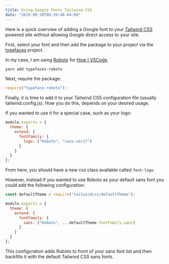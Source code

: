 ```yaml
---
title: Using Google Fonts Tailwind CSS
date: "2019-09-20T09:39:48-04:00"
---
```


Here is a quick overview of adding a Google font to your [Tailwind CSS](https://tailwindcss.com) powered site without allowing Google direct access to your site.

First, select your font and then add the package to your project via the [typefaces](https://github.com/KyleAMathews/typefaces) project.

In my case, I am using [Roboto](https://fonts.google.com/specimen/Roboto) for [How I VSCode](https://howivscode.com).

```bash
yarn add typefaces-roboto
```

Next, require the package:

```js
require("typeface-roboto");
```

Finally, it is time to add it to your Tailwind CSS configuration file (usually tailwind.config.js). How you do this, depends on your desired usage.

If you wanted to use it for a special case, such as your logo:

```js
module.exports = {
  theme: {
    extend: {
      fontFamily: {
        logo: ["Roboto", "sans-serif"]
      }
    }
  }
};
```

From here, you should have a new css class available called `font-logo`.

However, instead if you wanted to use Roboto as your default sans font you could add the following configuration:

```js
const defaultTheme = require("tailwindcss/defaultTheme");

module.exports = {
  theme: {
    extend: {
      fontFamily: {
        sans: ["Roboto", ...defaultTheme.fontFamily.sans]
      }
    }
  }
};
```

This configuration adds Roboto to front of your sans font list and then backfills it with the default Tailwind CSS sans fonts.
